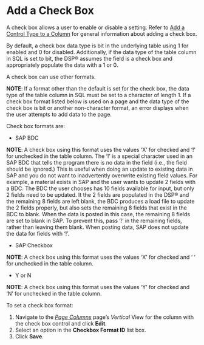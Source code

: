 # Add a Check Box

A check box allows a user to enable or disable a setting. Refer to [Add
a Control Type to a
Column](Add%20a%20Control%20Type%20to%20a%20Column.htm) for general
information about adding a check box.

By default, a check box data type is bit in the underlying table using 1
for enabled and 0 for disabled. Additionally, if the data type of the
table column in SQL is set to bit, the DSP® assumes the field is a check
box and appropriately populate the data with a 1 or 0.

A check box can use other formats.

**NOTE**: If a format other than the default is set for the check box,
the data type of the table column in SQL must be set to a character of
length 1. If a check box format listed below is used on a page and the
data type of the check box is bit or another non-character format, an
error displays when the user attempts to add data to the page.

Check box formats are:

  - SAP BDC

**NOTE**: A check box using this format uses the values ‘X’ for checked
and ‘\!’ for unchecked in the table column. The ‘\!’ is a special
character used in an SAP BDC that tells the program there is no data in
the field (i.e., the field should be ignored.) This is useful when doing
an update to existing data in SAP and you do not want to inadvertently
overwrite existing field values. For example, a material exists in SAP
and the user wants to update 2 fields with a BDC. The BDC the user
chooses has 10 fields available for input, but only 2 fields need to be
updated. It the 2 fields are populated in the DSP® and the remaining 8
fields are left blank, the BDC produces a load file to update the 2
fields properly, but also sets the remaining 8 fields that exist in the
BDC to blank. When the data is posted in this case, the remaining 8
fields are set to blank in SAP. To prevent this, pass ‘\!’ in the
remaining fields, rather than leaving them blank. When posting data, SAP
does not update the data for fields with ‘\!’.

  - SAP Checkbox

**NOTE**: A check box using this format uses the values ‘X’ for checked
and ‘ ‘ for unchecked in the table column.

  - Y or N

**NOTE**: A check box using this format uses the values ‘Y’ for checked
and ‘N’ for unchecked in the table column.

To set a check box format:

1.  Navigate to the *[Page
    Columns](../Sys_Admin/Page_Desc/Page_Columns_H.htm)* page’s
    *Vertical* View for the column with the check box control and click
    **Edit**.
2.  Select an option in the **Checkbox Format ID** list box.
3.  Click **Save**.
